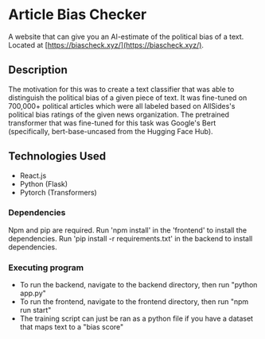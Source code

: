 # Article Bias Checker

A website that can give you an AI-estimate of the political bias of a text. Located at [https://biascheck.xyz/](https://biascheck.xyz/).

## Description

The motivation for this was to create a text classifier that was able to distinguish the political bias of a given piece of text. It was fine-tuned on 700,000+ political articles which were all labeled based on AllSides's political bias ratings of the given news organization. The pretrained transformer that was fine-tuned for this task was Google's Bert (specifically, bert-base-uncased from the Hugging Face Hub). 

## Technologies Used
 - React.js
 - Python (Flask)
 - Pytorch (Transformers)

### Dependencies

Npm and pip are required. Run 'npm install' in the  'frontend' to install the dependencies. Run 'pip install -r requirements.txt' in the backend to install dependencies.

### Executing program

* To run the backend, navigate to the backend directory, then run "python app.py"
* To run the frontend, navigate to the frontend directory, then run "npm run start"
* The training script can just be ran as a python file if you have a dataset that maps text to a "bias score"
